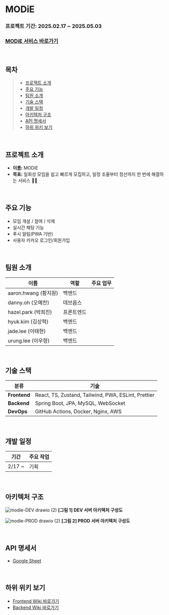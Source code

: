 # MODiE

### 프로젝트 기간: 2025.02.17 ~ 2025.05.03

### [MODiE 서비스 바로가기](https://www.google.com)

<br />

## 목차

> - [프로젝트 소개](#프로젝트-소개)
> - [주요 기능](#주요-기능)
> - [팀원 소개](#팀원-소개)
> - [기술 스택](#기술-스택)
> - [개발 일정](#개발-일정)
> - [아키텍처 구조](#아키텍처-구조)
> - [API 명세서](#API-명세서)
> - [하위 위키 보기](#하위-위키-보기)

<br />

## 프로젝트 소개

- **이름:** MODiE
- **목표:** 일회성 모임을 쉽고 빠르게 모집하고, 일정 조율부터 정산까지 한 번에 해결하는 서비스 🙌🏻

<br />

## 주요 기능

- 모임 개설 / 참여 / 삭제
- 실시간 채팅 기능
- 푸시 알림(PWA 기반)
- 사용자 카카오 로그인/회원가입

<br />

## 팀원 소개

| 이름                 | 역할       | 주요 업무 |
| -------------------- | ---------- | --------- |
| aaron.hwang (황지원) | 백엔드     |           |
| danny.oh (오예찬)    | 데브옵스     |           |
| hazel.park (박희진)  | 프론트엔드 |           |
| hyuk.kim (김상혁)    | 백엔드     |           |
| jade.lee (이태현)    | 백엔드     |           |
| urung.lee (이우형)   | 백엔드     |           |

<br />

## 기술 스택

| 분류         | 기술                                                |
| ------------ | --------------------------------------------------- |
| **Frontend** | React, TS, Zustand, Tailwind, PWA, ESLint, Prettier |
| **Backend**  | Spring Boot, JPA, MySQL, WebSocket                  |
| **DevOps**   | GitHub Actions, Docker, Nginx, AWS                  |

<br />

## 개발 일정

| 기간   | 주요 작업 |
| ------ | --------- |
| 2/17 ~ | 기획      |

<br />

## 아키텍처 구조
![modie-DEV drawio (2)](https://github.com/user-attachments/assets/02324395-9356-4835-89d1-7f9ffdc28b2b)
**[그림 1] DEV 서버 아키텍처 구성도**

![modie-PROD drawio (2)](https://github.com/user-attachments/assets/cd6c53a7-d226-403c-a237-ccdacd164388)
**[그림 2] PROD 서버 아키텍처 구성도**

<br />

## API 명세서

- [Google Sheet](https://docs.google.com/spreadsheets/d/15-FcYp0_XYGt4Zs8TPxn_4znBbTJTRuxihUqwxfY93w/edit?gid=1878554884#gid=1878554884)

<br />

## 하위 위키 보기

- [Frontend Wiki 바로가기](https://github.com/100-hours-a-week/3-team-modie-wiki/wiki/Frontend-Wiki)
- [Backend Wiki 바로가기](https://github.com/100-hours-a-week/3-team-modie-wiki/wiki/Backend-Wiki)

